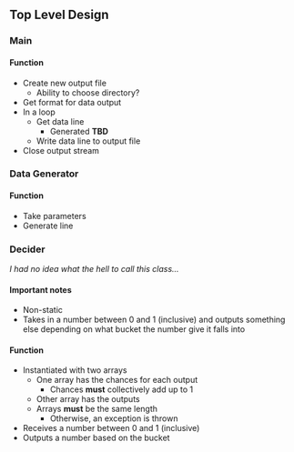 ## Top Level Design

### Main
#### Function 
- Create new output file
  - Ability to choose directory?
- Get format for data output
- In a loop
  - Get data line
    - Generated **TBD**
  - Write data line to output file
- Close output stream

### Data Generator
#### Function
- Take parameters
- Generate line

### Decider
*I had no idea what the hell to call this class...*
#### Important notes
- Non-static
- Takes in a number between 0 and 1 (inclusive) and outputs something else depending on what bucket the number give it falls into
#### Function
- Instantiated with two arrays
  - One array has the chances for each output
    - Chances **must** collectively add up to 1
  - Other array has the outputs
  - Arrays **must** be the same length
    - Otherwise, an exception is thrown
- Receives a number between 0 and 1 (inclusive)
- Outputs a number based on the bucket
